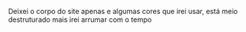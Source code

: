 Deixei o corpo do site apenas e algumas cores que irei usar, está meio destruturado mais irei arrumar com o tempo
